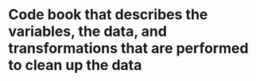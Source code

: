 # Code book that describes the variables, the data, and transformations that are performed to clean up the data

